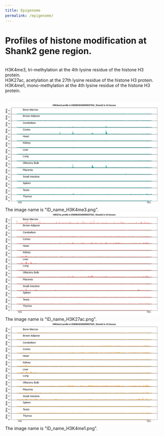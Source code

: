 ```yaml
---
title: Epigenome
permalink: /epigenome/
--- 
```

# Profiles of histone modification at Shank2 gene region. <br>
 <br>
H3K4me3, tri-methylation at the 4th lysine residue of the histone H3 protein. <br>
H3K27ac, acetylation at the 27th lysine residue of the histone H3 protein. <br>
H3K4me1, mono-methylation at the 4th lysine residue of the histone H3 protein. <br>
 <br>

<img width="800" src="/img/ENSMUSG00000037541_Shank2_H3K4me3.png" data-action="zoom"> <br>
The image name is "ID_name_H3K4me3.png". <br>
<img width="800" src="/img/ENSMUSG00000037541_Shank2_H3K27ac.png" data-action="zoom"> <br>
The image name is "ID_name_H3K27ac.png". <br>
<img width="800" src="/img/ENSMUSG00000037541_Shank2_H3K4me1.png" data-action="zoom"> <br>
The image name is "ID_name_H3K4me1.png". <br>
 <br>




